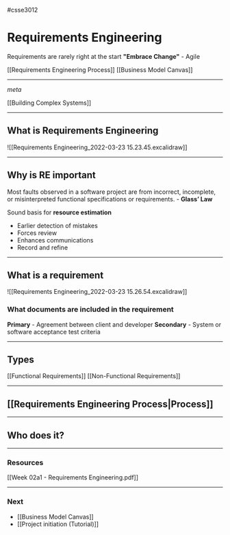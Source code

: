 #csse3012
# Requirements Engineering
Requirements are rarely right at the start
**"Embrace Change"** - Agile

[[Requirements Engineering Process]]
[[Business Model Canvas]]
___ 
*meta* 

[[Building Complex Systems]] 
___

## What is Requirements Engineering
![[Requirements Engineering_2022-03-23 15.23.45.excalidraw]]

___

## Why is RE important
Most faults observed in a software project are from incorrect, incomplete, or misinterpreted functional specifications or requirements. - **Glass’ Law**

Sound basis for **resource estimation**

- Earlier detection of mistakes
- Forces review 
- Enhances communications
- Record and refine
___

## What is a requirement
![[Requirements Engineering_2022-03-23 15.26.54.excalidraw]]

### What documents are included in the requirement
**Primary** - Agreement between client and developer
**Secondary** - System or software acceptance test criteria
___

## Types
[[Functional Requirements]]
[[Non-Functional Requirements]]

___
## [[Requirements Engineering Process|Process]]

___
## Who does it?


___
### Resources
[[Week 02a1 - Requirements Engineering.pdf]]

___
### Next
- [[Business Model Canvas]]
- [[Project initiation (Tutorial)]]


